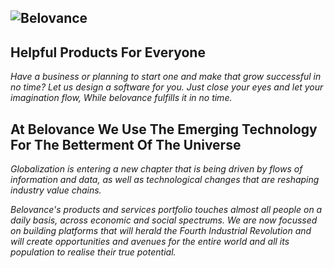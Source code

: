 ## ![Belovance](https://belovance.com/img/NameLogo3.png)

## **Helpful Products For Everyone**

*Have a business or planning to start one and make that grow successful in no time? Let us design a software for you. Just close your eyes and let your imagination flow, While belovance fulfills it in no time.*

## **At Belovance We Use The Emerging Technology For The Betterment Of The Universe**

*Globalization is entering a new chapter that is being driven by flows of information and data, as well as technological changes that are reshaping industry value chains.*

*Belovance's products and services portfolio touches almost all people on a daily basis, across economic and social spectrums. We are now focussed on building platforms that will herald the Fourth Industrial Revolution and will create opportunities and avenues for the entire world and all its population to realise their true potential.*
